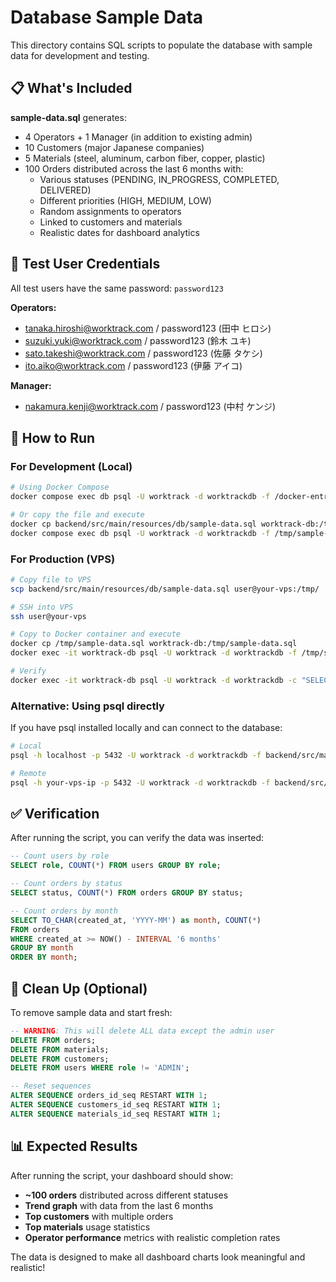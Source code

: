 # Database Sample Data

This directory contains SQL scripts to populate the database with sample data for development and testing.

## 📋 What's Included

**sample-data.sql** generates:
- 4 Operators + 1 Manager (in addition to existing admin)
- 10 Customers (major Japanese companies)
- 5 Materials (steel, aluminum, carbon fiber, copper, plastic)
- 100 Orders distributed across the last 6 months with:
  - Various statuses (PENDING, IN_PROGRESS, COMPLETED, DELIVERED)
  - Different priorities (HIGH, MEDIUM, LOW)
  - Random assignments to operators
  - Linked to customers and materials
  - Realistic dates for dashboard analytics

## 🔐 Test User Credentials

All test users have the same password: `password123`

**Operators:**
- tanaka.hiroshi@worktrack.com / password123 (田中 ヒロシ)
- suzuki.yuki@worktrack.com / password123 (鈴木 ユキ)
- sato.takeshi@worktrack.com / password123 (佐藤 タケシ)
- ito.aiko@worktrack.com / password123 (伊藤 アイコ)

**Manager:**
- nakamura.kenji@worktrack.com / password123 (中村 ケンジ)

## 🚀 How to Run

### For Development (Local)

```bash
# Using Docker Compose
docker compose exec db psql -U worktrack -d worktrackdb -f /docker-entrypoint-initdb.d/sample-data.sql

# Or copy the file and execute
docker cp backend/src/main/resources/db/sample-data.sql worktrack-db:/tmp/sample-data.sql
docker compose exec db psql -U worktrack -d worktrackdb -f /tmp/sample-data.sql
```

### For Production (VPS)

```bash
# Copy file to VPS
scp backend/src/main/resources/db/sample-data.sql user@your-vps:/tmp/

# SSH into VPS
ssh user@your-vps

# Copy to Docker container and execute
docker cp /tmp/sample-data.sql worktrack-db:/tmp/sample-data.sql
docker exec -it worktrack-db psql -U worktrack -d worktrackdb -f /tmp/sample-data.sql

# Verify
docker exec -it worktrack-db psql -U worktrack -d worktrackdb -c "SELECT COUNT(*) FROM orders;"
```

### Alternative: Using psql directly

If you have psql installed locally and can connect to the database:

```bash
# Local
psql -h localhost -p 5432 -U worktrack -d worktrackdb -f backend/src/main/resources/db/sample-data.sql

# Remote
psql -h your-vps-ip -p 5432 -U worktrack -d worktrackdb -f backend/src/main/resources/db/sample-data.sql
```

## ✅ Verification

After running the script, you can verify the data was inserted:

```sql
-- Count users by role
SELECT role, COUNT(*) FROM users GROUP BY role;

-- Count orders by status
SELECT status, COUNT(*) FROM orders GROUP BY status;

-- Count orders by month
SELECT TO_CHAR(created_at, 'YYYY-MM') as month, COUNT(*)
FROM orders
WHERE created_at >= NOW() - INTERVAL '6 months'
GROUP BY month
ORDER BY month;
```

## 🧹 Clean Up (Optional)

To remove sample data and start fresh:

```sql
-- WARNING: This will delete ALL data except the admin user
DELETE FROM orders;
DELETE FROM materials;
DELETE FROM customers;
DELETE FROM users WHERE role != 'ADMIN';

-- Reset sequences
ALTER SEQUENCE orders_id_seq RESTART WITH 1;
ALTER SEQUENCE customers_id_seq RESTART WITH 1;
ALTER SEQUENCE materials_id_seq RESTART WITH 1;
```

## 📊 Expected Results

After running the script, your dashboard should show:
- **~100 orders** distributed across different statuses
- **Trend graph** with data from the last 6 months
- **Top customers** with multiple orders
- **Top materials** usage statistics
- **Operator performance** metrics with realistic completion rates

The data is designed to make all dashboard charts look meaningful and realistic!
